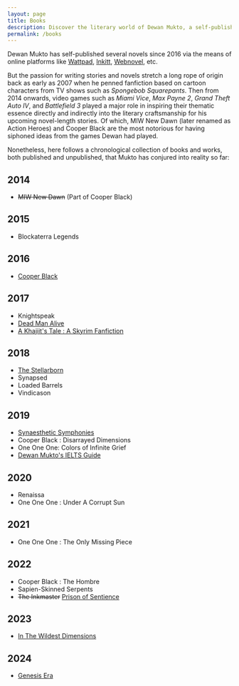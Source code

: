 ```yaml
---
layout: page
title: Books
description: Discover the literary world of Dewan Mukto, a self-published author whose passion for writing extends back to 2007. With over a dozen works to his name, Mukto's writing promises to captivate and transport you to new dimensions.
permalink: /books
---
```


Dewan Mukto has self-published several novels since 2016 via the means of online platforms like [Wattpad](https://wattpad.com/user/d1stil), [Inkitt](https://inkitt.com/dewanmukto), [Webnovel](https://www.webnovel.com/profile/4322246237), etc.

But the passion for writing stories and novels stretch a long rope of origin back as early as 2007 when he penned fanfiction based on cartoon characters from TV shows such as *Spongebob Squarepants*. Then from 2014 onwards, video games such as *Miami Vice*, *Max Payne 2*, *Grand Theft Auto IV*, and *Battlefield 3* played a major role in inspiring their thematic essence directly and indirectly into the literary craftsmanship for his upcoming novel-length stories. Of which, MIW New Dawn (later renamed as Action Heroes) and Cooper Black are the most notorious for having siphoned ideas from the games Dewan had played.

Nonetheless, here follows a chronological collection of books and works, both published and unpublished, that Mukto has conjured into reality so far:

2014
----

-   ~~MIW New Dawn~~ (Part of Cooper Black)

2015
----

-   Blockaterra Legends

2016
----

-   [Cooper Black](/books/cooper-black)

2017
----

-   Knightspeak
-   [Dead Man Alive](/books/dead-man-alive)
-   [A Khajiit's Tale : A Skyrim Fanfiction](https://play.google.com/store/books/details/Dewan_Mukto_A_Khajiit_s_Tale?id=yyGIEAAAQBAJ)

2018
----

-   [The Stellarborn](https://www.wattpad.com/story/128750411-the-stellarborn)
-   Synapsed
-   Loaded Barrels
-   Vindicason


2019
----

-   [Synaesthetic Symphonies](/books/syn-sym)
-   Cooper Black : Disarrayed Dimensions
-   One One One: Colors of Infinite Grief
-   [Dewan Mukto's IELTS Guide](/books/ielts-guide)

2020
----

-   Renaissa
-   One One One : Under A Corrupt Sun

2021
----

-   One One One : The Only Missing Piece

2022
----

-   Cooper Black : The Hombre
-   Sapien-Skinned Serpents
-   ~~The Inkmaster~~ [Prison of Sentience](https://www.webnovel.com/book/24195556306955805)

2023
----

-   [In The Wildest Dimensions](/books/itwd)

2024
----

- [Genesis Era](https://www.webnovel.com/book/genesis-era_28425689800238505)

